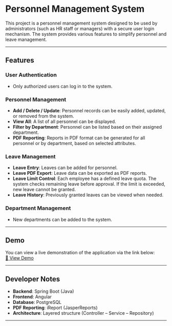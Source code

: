 # Personnel Management System

This project is a personnel management system designed to be used by administrators (such as HR staff or managers) with a secure user login mechanism. The system provides various features to simplify personnel and leave management.

---

## Features

### User Authentication
- Only authorized users can log in to the system.

### Personnel Management
- **Add / Delete / Update**: Personnel records can be easily added, updated, or removed from the system.
- **View All**: A list of all personnel can be displayed.
- **Filter by Department**: Personnel can be listed based on their assigned department.
- **PDF Reporting**: Reports in PDF format can be generated for all personnel or by department, based on selected attributes.

### Leave Management
- **Leave Entry**: Leaves can be added for personnel.
- **Leave PDF Export**: Leave data can be exported as PDF reports.
- **Leave Limit Control**: Each employee has a defined leave quota. The system checks remaining leave before approval. If the limit is exceeded, new leave cannot be granted.
- **Leave History**: Previously granted leaves can be viewed when needed.

### Department Management
- New departments can be added to the system.

---

## Demo

You can view a live demonstration of the application via the link below:  
[🔗 View Demo](https://drive.google.com/file/d/1QisdDXZczQOPOjd4m56JYgyDoSJaOUCZ/view?usp=sharing)

---

## Developer Notes

- **Backend**: Spring Boot (Java)  
- **Frontend**: Angular  
- **Database**: PostgreSQL  
- **PDF Reporting**: iReport (JasperReports)  
- **Architecture**: Layered structure (Controller – Service – Repository)

---
